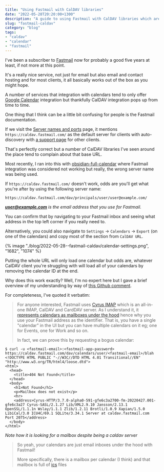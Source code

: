 ```yaml
---
title: "Using Fastmail with CalDAV libraries"
date: "2022-05-28T20:20:00+1300"
description: "A guide to using Fastmail with CalDAV libraries which are often fiddly and struggle to find your calendars"
slug: "fastmail-caldav"
category: "blog"
tags:
- "caldav"
- "calendar"
- "fastmail"
---
```


I've been a subscriber to [Fastmail](https://fastmail.com) now for probably a good five years at least, if not more at this point.

It's a really nice service, not just for email but also email and contact hosting and for most clients, it all basically works out of the box as you might hope.

A number of services that integration with calendars tend to only offer [Google Calendar](https://en.wikipedia.org/wiki/Google_Calendar) integration but thankfully CalDAV integration pops up from time to time.

One thing that I think can be a little bit confusing for people is the Fastmail documentation.

If we visit the [Server names and ports](https://www.fastmail.help/hc/en-us/articles/1500000278342-Server-names-and-ports#calendar) page, it mentions `https://caldav.fastmail.com/` as the default server for clients with auto-discovery with [a support page](https://www.fastmail.help/hc/en-us/articles/360058752834) for other clients.

That's perfectly correct but a number of CalDAV libraries I've seen around the place tend to complain about that base URL.

Most recently, I ran into this with [obsidian-full-calendar](https://github.com/davish/obsidian-full-calendar/issues/87) where Fastmail integration was considered not working but really, the wrong server name was being used.

If `https://caldav.fastmail.com/` doesn't work, odds are you'll get what you're after by using the following server name:

```text
https://caldav.fastmail.com/dav/principals/user/user@example.com/
```

***user@example.com** is the email address that you use for Fastmail.*

You can confirm that by navigating to your Fastmail inbox and seeing what address in the top left corner if you really need to.

Alternatively, you could also navigate to `Settings` → `Calendars` → `Export` (on one of the calendars) and copy most of the section from `CalDAV URL`.

{% image "./blog/2022-05-28--fastmail-caldav/calendar-settings.png", "1682", "1074" %}

Putting the whole URL will only load one calendar but odds are, whatever CalDAV client you're struggling with will load all of your calendars by removing the calendar ID at the end.

Why does this work exactly? Well, I'm no expert here but I gave a brief overview of my understanding by way of [this Github comment](https://github.com/davish/obsidian-full-calendar/pull/106#issuecomment-1120536933).

For completeness, I've quoted it verbatim:

> For anyone interested, Fastmail uses [Cyrus IMAP](https://www.cyrusimap.org/) which is an all-in-one IMAP, CalDAV and CardDAV server. As I understand it, it [represents calendars as mailboxes under the hood](https://www.cyrusimap.org/imap/concepts/features/dav-collection-mgmt.html) hence why you use your Fastmail address as the identifier. That is, you have a single "calendar" in the UI but you can have multiple calendars on it eg; one for Events, one for Work and so on.
>
> In fact, we can prove this by requesting a bogus calendar:

```shell
$ curl -u <fastmail-email>:<fastmail-app-password> https://caldav.fastmail.com/dav/calendars/user/<fastmail-email>/blah
<!DOCTYPE HTML PUBLIC "-//W3C//DTD HTML 4.01 Transitional//EN" "http://www.w3.org/TR/html4/loose.dtd">
<html>
  <head>
    <title>404 Not Found</title>
  </head>
  <body>
    <h1>Not Found</h1>
    <p>Mailbox does not exist</p>
    <hr>
    <address>Cyrus-HTTP/3.7.0-alpha0-591-gfe6c3a2700-fm-20220427.001-gfe6c3a27 Cyrus-SASL/2.1.27 Lib/XML2.9.10 Jansson/2.13.1 OpenSSL/1.1.1n Wslay/1.1.1 Zlib/1.2.11 Brotli/1.0.9 Xapian/1.5.0 LibiCal/3.0 ICU4C/69.1 SQLite/3.34.1 Server at caldav.fastmail.com Port 2075</address>
  </body>
</html>
```

*Note how it is looking for a mailbox despite being a caldav server*

> So yeah, your calendars are just email inboxes under the hood with Fastmail!
>
> More specifically, there is a mailbox per calendar (I think) and that mailbox is full of [ics](https://en.wikipedia.org/wiki/ICalendar) files
